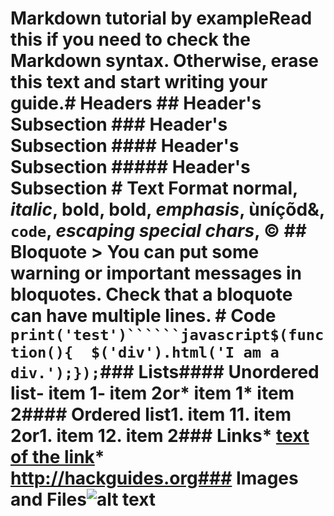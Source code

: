 # Markdown tutorial by exampleRead this if you need to check the Markdown syntax. Otherwise, erase this text and start writing your guide.# Headers ## Header's Subsection ### Header's Subsection #### Header's Subsection ##### Header's Subsection # Text Format normal, *italic*, **bold**, __bold__, _emphasis_, ùníçõd&, `code`, *escaping special chars*, &copy; ## Bloquote > You can put some warning or important messages in bloquotes. Check that a bloquote can have multiple lines. # Code ```print('test')``````javascript$(function(){  $('div').html('I am a div.');});```### Lists#### Unordered list- item 1- item 2or* item 1* item 2#### Ordered list1. item 11. item 2or1. item 12. item 2### Links* [text of the link](http://hackguides.org)* http://hackguides.org### Images and Files![alt text](http://tutorials.pluralsight.com/static/img/dark-logo.png 'Logo Title')